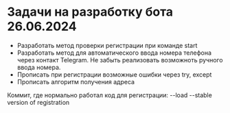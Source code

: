 # Задачи на разработку бота 26.06.2024

- Разработать метод проверки регистрации при команде start
- Разработать метод для автоматического ввода номера телефона через контакт Telegram. Не забыть реализовать возможноть ручного ввода номера.
- Прописать при регистрации возможные ошибки через try, except
- Прописать алгоритм получения адреса

Коммит, где нормально работал код для регистрации:
--load --stable version of registration
